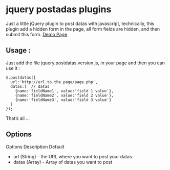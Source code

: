 # jquery postadas plugins

Just a little jQuery plugin to post datas with javascript, technically, this plugin add a hidden form in the page, all form fields are hidden, and then submit this form.
[Demo Page](http://demos.mimiz.fr/jquery/postdatas)

## Usage :

Just add the file jquery.postdatas.version.js, in your page and then you can use it :


    $.postdatas({
      url:'http://url.to.the.page/page.php',
      datas:[  // datas
        {name:'fieldName1', value:'field 1 value'},
        {name:'fieldName2', value:'field 2 value'},
        {name:'fieldName3', value:'field 3 value'}
      ]
    });

That’s all …

## Options

Options	Description	Default

 * url (String) -  the URL where you want to post your datas
 * datas (Array) -  Array of datas you want to post



